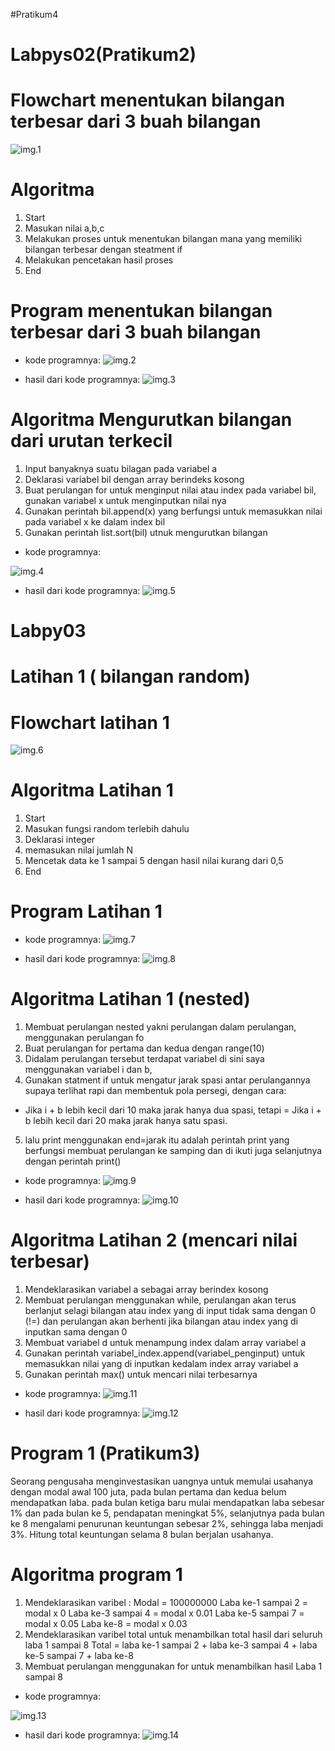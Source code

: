 #Pratikum4

# Labpys02(Pratikum2)
# Flowchart menentukan bilangan terbesar dari 3 buah bilangan
![img.1](gambar/Flowchart%20pratikum2.png)

# Algoritma
 1. Start 
 2. Masukan nilai a,b,c
 3. Melakukan proses untuk menentukan bilangan mana yang memiliki bilangan terbesar dengan steatment if
 4. Melakukan pencetakan hasil proses
 5. End

# Program menentukan bilangan terbesar dari 3 buah bilangan 

 - kode programnya:
![img.2](gambar/pratikum2.png)

 - hasil dari kode programnya:
![img.3](gambar/hasil%20pratikum2.png)

# Algoritma Mengurutkan bilangan dari urutan terkecil
 1. Input banyaknya suatu bilagan pada variabel a
 2. Deklarasi variabel bil dengan array berindeks kosong
 3. Buat perulangan for untuk menginput nilai atau index pada variabel bil, gunakan variabel x untuk menginputkan nilai nya
 4. Gunakan perintah bil.append(x) yang berfungsi untuk memasukkan nilai pada variabel x ke dalam index bil
 5. Gunakan perintah list.sort(bil) utnuk mengurutkan bilangan

 - kode programnya:

![img.4](gambar/b%20kecil.png)

 - hasil dari kode programnya:
 ![img.5](gambar/hsl%20bkecil.png)

# Labpy03

# Latihan 1 ( bilangan random)

# Flowchart latihan 1
![img.6](gambar/Flowchart%20latihan%201.png)

# Algoritma Latihan 1
  1. Start 
  2. Masukan fungsi random terlebih dahulu 
  3. Deklarasi integer
  4. memasukan nilai jumlah N
  5. Mencetak data ke 1 sampai 5 dengan hasil nilai kurang dari 0,5
  6. End
  
# Program Latihan 1

 - kode programnya:
![img.7](gambar/b%20random.png)

- hasil dari kode programnya:
![img.8](gambar/hasil%20brandome.png)

# Algoritma Latihan 1 (nested)

 1. Membuat perulangan nested yakni perulangan dalam perulangan, menggunakan perulangan fo
 2. Buat perulangan for pertama dan kedua dengan range(10)
 3. Didalam perulangan tersebut terdapat variabel di sini saya menggunakan variabel i dan b,
 4. Gunakan statment if untuk mengatur jarak spasi antar perulangannya supaya terlihat rapi dan membentuk pola persegi, dengan cara:

 - Jika i + b lebih kecil dari 10 maka jarak hanya dua spasi, tetapi = Jika i + b lebih kecil dari 20 maka jarak hanya satu spasi.

 5. lalu print menggunakan end=jarak itu adalah perintah print yang berfungsi membuat perulangan ke samping dan di ikuti juga selanjutnya dengan perintah print()
 
 - kode programnya:
 ![img.9](gambar/hasil%20nested.png)

 - hasil dari kode programnya:
 ![img.10](gambar/hasil%20nested.png)

# Algoritma Latihan 2 (mencari nilai terbesar)
 
 1. Mendeklarasikan variabel a sebagai array berindex kosong
 2. Membuat perulangan menggunakan while, perulangan akan terus berlanjut selagi bilangan atau index yang di input tidak sama dengan 0 (!=) dan perulangan akan berhenti jika bilangan atau index yang di inputkan sama dengan 0
 3. Membuat variabel d untuk menampung index dalam array variabel a
 4. Gunakan perintah variabel_index.append(variabel_penginput) untuk memasukkan nilai yang di inputkan kedalam index array variabel a
 5. Gunakan perintah max() untuk mencari nilai terbesarnya

 - kode programnya:
![img.11](gambar/Latihan%202.png)

 - hasil dari kode programnya:
![img.12](gambar/hasil%20latihan%202.png)

# Program 1 (Pratikum3)
 Seorang pengusaha menginvestasikan uangnya untuk memulai usahanya dengan modal awal 100 juta, pada bulan pertama dan kedua belum mendapatkan laba. pada bulan ketiga baru mulai mendapatkan laba sebesar 1% dan pada bulan ke 5, pendapatan meningkat 5%, selanjutnya pada bulan ke 8 mengalami penurunan keuntungan sebesar 2%, sehingga laba menjadi 3%. Hitung total keuntungan selama 8 bulan berjalan usahanya.

# Algoritma program 1
 
 1. Mendeklarasikan varibel : Modal = 100000000 Laba ke-1 sampai 2 = modal x 0 Laba ke-3 sampai 4 = modal x 0.01 Laba ke-5 sampai 7 = modal x 0.05 Laba ke-8 = modal x 0.03
 2. Mendeklarasikan varibel total untuk menambilkan total hasil dari seluruh laba 1 sampai 8 Total = laba ke-1 sampai 2 + laba ke-3 sampai 4 + laba ke-5 sampai 7 + laba ke-8
 3. Membuat perulangan menggunakan for untuk menambilkan hasil Laba 1 sampai 8

 - kode programnya:
 
![img.13](gambar/program%201.png)

 - hasil dari kode programnya:
![img.14](gambar/hasil%20program%201.png)